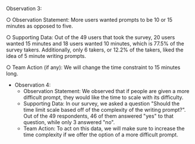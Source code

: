 Observation 3:

○ Observation Statement:
 More users wanted prompts to be 10 or 15 minutes as opposed to five.

○ Supporting Data:
Out of the 49 users that took the survey, 20 users wanted 15 minutes and 18 users wanted 10 minutes, which is 77.5% of the survey takers. Additionally, only 6 takers, or 12.2% of the takers, liked the idea of 5 minute writing prompts. 
 
○ Team Action (if any): We will change the time constraint to 15 minutes long. 

- Observation 4:
  - Observation Statement: We observed that if people are given a more difficult prompt, they would like the time to scale with its difficulty.
  - Supporting Data: In our survey, we asked a question "Should the time limit scale based off of the complexity of the writing prompt?". Out of the 49 respondents, 46 of them answered "yes" to that question, while only 3 answered "no".
  - Team Action: To act on this data, we will make sure to increase the time complexity if we offer the option of a more difficult prompt.
